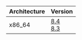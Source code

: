 | Architecture | Version |
| :--- | :--- |
| x86_64 | [8.4](/isos/x86_64/8.4)</br>[8.3](/isos/x86_64/8.3)</br> |
